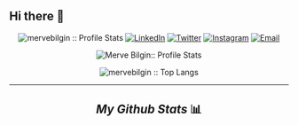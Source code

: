 ## Hi there 👋

<p align="center">
<img src="https://komarev.com/ghpvc/?username=mervebilgin&color=blue" alt="mervebilgin :: Profile Stats"></a>
<a href="https://www.linkedin.com/in/merve-bilgin-a35a9117a" target="_blank"><img alt="LinkedIn" src="https://img.shields.io/badge/LinkedIn-@mervebilgin-purple?style=flat&logo=linkedin"></a>
<a href="https://twitter.com/blgnmrv1/" target="_blank"><img alt="Twitter" src="https://img.shields.io/badge/Twitter-@blgnmrv1-blue?style=flat&logo=twitter"></a>
<a href="https://www.instagram.com/blgn_mrv/"><img alt="Instagram" src="https://img.shields.io/badge/Instagram-blgn_mrv-purple?style=flat-square&logo=instagram"></a>
<a href="mailto:mrvblgn44@gmail.com"><img alt="Email" src="https://img.shields.io/badge/Email-mrvblgn44@gmail.com-blue?style=flat&logo=gmail"></a>
</p>

<p align="center"><img src="https://github-readme-stats.vercel.app/api?username=mervebilgin&show_icons=true&theme=synthwave" alt="Merve Bilgin:: Profile Stats" /></p>

<p align="center"><img src="https://github-readme-stats.vercel.app/api/top-langs/?username=mervebilgin&langs_count=10&theme=tokyonight&layout=compact" alt="mervebilgin :: Top Langs" />
</p>
<hr>

<i class="fal fa-planet-ringed"></i><p align="center"><h2 align="center"><I>My Github Stats </I><g-emoji class="g-emoji" alias="bar_chart" fallback-src="https://github.githubassets.com/images/icons/emoji/unicode/1f4ca.png">📊</g-emoji></h2></p>

